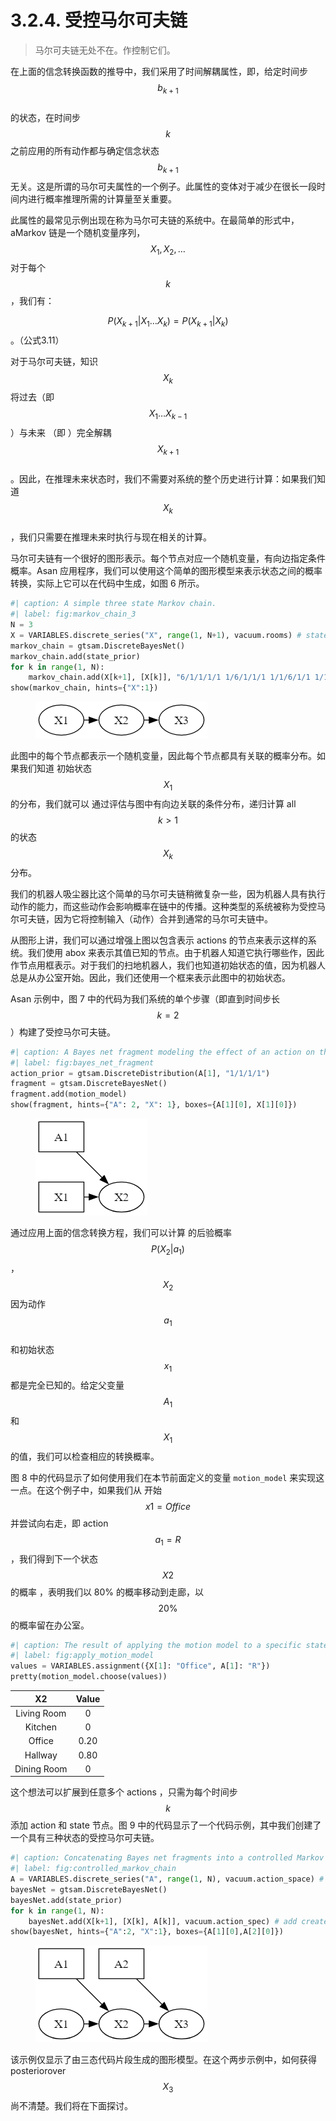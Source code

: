 # 3.2.4. 受控马尔可夫链

> 马尔可夫链无处不在。作控制它们。

在上面的信念转换函数的推导中，我们采用了时间解耦属性，即，给定时间步$$b_{k+1}$$
\
的状态，在时间步$$k$$
之前应用的所有动作都与确定信念状态
$$b_{k+1}$$无关。这是所谓的马尔可夫属性的一个例子。此属性的变体对于减少在很长一段时间内进行概率推理所需的计算量至关重要。

此属性的最常见示例出现在称为马尔可夫链的系统中。在最简单的形式中，aMarkov 链是一个随机变量序列，$$X_1,X_2,\dots$$
对于每个$$k$$
，我们有：

$$P(X_{k+1}|X_1 \dots X_k)=P(X_{k+1}|X_k)$$。（公式3.11）

对于马尔可夫链，知识$$X_k$$
将过去（即$$X_1 \dots X_{k-1}$$
）与未来 （即 ）完全解耦$$X_{k+1}$$
\
。因此，在推理未来状态时，我们不需要对系统的整个历史进行计算：如果我们知道$$X_k$$
\
，我们只需要在推理未来时执行与现在相关的计算。

马尔可夫链有一个很好的图形表示。每个节点对应一个随机变量，有向边指定条件概率。Asan 应用程序，我们可以使用这个简单的图形模型来表示状态之间的概率转换，实际上它可以在代码中生成，如图 6 所示。

```python
#| caption: A simple three state Markov chain.
#| label: fig:markov_chain_3
N = 3
X = VARIABLES.discrete_series("X", range(1, N+1), vacuum.rooms) # states for times 1...N
markov_chain = gtsam.DiscreteBayesNet()
markov_chain.add(state_prior)
for k in range(1, N):
    markov_chain.add(X[k+1], [X[k]], "6/1/1/1/1 1/6/1/1/1 1/1/6/1/1 1/1/6/1/1 1/1/1/1/6")
show(markov_chain, hints={"X":1})
```

<figure><img src="../../../.gitbook/assets/image.png" alt=""><figcaption></figcaption></figure>

此图中的每个节点都表示一个随机变量，因此每个节点都具有关联的概率分布。如果我们知道 初始状态$$X_1$$
的分布，我们就可以 通过评估与图中有向边关联的条件分布，递归计算 all $$k >1$$
的状态$$X_k$$
分布。

我们的机器人吸尘器比这个简单的马尔可夫链稍微复杂一些，因为机器人具有执行动作的能力，而这些动作会影响概率在链中的传播。这种类型的系统被称为受控马尔可夫链，因为它将控制输入（动作）合并到通常的马尔可夫链中。

从图形上讲，我们可以通过增强上图以包含表示 actions 的节点来表示这样的系统。我们使用 abox 来表示其值已知的节点。由于机器人知道它执行哪些作，因此作节点用框表示。对于我们的扫地机器人，我们也知道初始状态的值，因为机器人总是从办公室开始。因此，我们还使用一个框来表示此图中的初始状态。

Asan 示例中，图 7 中的代码为我们系统的单个步骤（即直到时间步长$$k=2$$
）构建了受控马尔可夫链。

```python
#| caption: A Bayes net fragment modeling the effect of an action on the state.
#| label: fig:bayes_net_fragment
action_prior = gtsam.DiscreteDistribution(A[1], "1/1/1/1")
fragment = gtsam.DiscreteBayesNet()
fragment.add(motion_model)
show(fragment, hints={"A": 2, "X": 1}, boxes={A[1][0], X[1][0]})
```

<figure><img src="../../../.gitbook/assets/image (1).png" alt=""><figcaption></figcaption></figure>

通过应用上面的信念转换方程，我们可以计算 的后验概率$$P(X_2|a_1)$$
，$$X_2$$
因为动作$$a_1$$
\
和初始状态$$x_1$$
都是完全已知的。给定父变量$$A_1$$
和$$X_1$$
的值，我们可以检查相应的转换概率。

图 8 中的代码显示了如何使用我们在本节前面定义的变量 `motion_model` 来实现这一点。在这个例子中，如果我们从 开始$$x1=Office$$并尝试向右走，即 action $$a_1=R$$ ，我们得到下一个状态$$X2$$ 的概率 ，表明我们以 80% 的概率移动到走廊，以 $$20\%$$的概率留在办公室。

```python
#| caption: The result of applying the motion model to a specific state and action.
#| label: fig:apply_motion_model
values = VARIABLES.assignment({X[1]: "Office", A[1]: "R"})
pretty(motion_model.choose(values))
```

|      X2     | Value |
| :---------: | :---: |
| Living Room |   0   |
|   Kitchen   |   0   |
|    Office   |  0.20 |
|   Hallway   |  0.80 |
| Dining Room |   0   |

这个想法可以扩展到任意多个 actions ，只需为每个时间步$$k$$
添加 action 和 state 节点。图 9 中的代码显示了一个代码示例，其中我们创建了一个具有三种状态的受控马尔可夫链。

```python
#| caption: Concatenating Bayes net fragments into a controlled Markov chain.
#| label: fig:controlled_markov_chain
A = VARIABLES.discrete_series("A", range(1, N), vacuum.action_space) # actions for times 1...N-1
bayesNet = gtsam.DiscreteBayesNet()
bayesNet.add(state_prior)
for k in range(1, N):
    bayesNet.add(X[k+1], [X[k], A[k]], vacuum.action_spec) # add creates conditional and adds
show(bayesNet, hints={"A":2, "X":1}, boxes={A[1][0],A[2][0]})
```

<figure><img src="../../../.gitbook/assets/image (2).png" alt=""><figcaption></figcaption></figure>

该示例仅显示了由三态代码片段生成的图形模型。在这个两步示例中，如何获得 posteriorover  $$X_3$$
尚不清楚。我们将在下面探讨。
